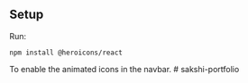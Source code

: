 
## Setup

Run:

```
npm install @heroicons/react
```

To enable the animated icons in the navbar.
#   s a k s h i - p o r t f o l i o  
 